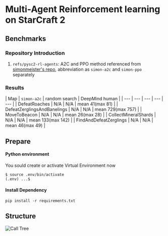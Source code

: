 # Multi-Agent Reinforcement learning on StarCraft 2 

## Benchmarks

### Repository Introduction
1. `refs/pysc2-rl-agents`: A2C and PPO method referenced from [simonmeister's repo](https://github.com/simonmeister/pysc2-rl-agents), abbreviation as `simon-a2c` and `simon-ppo` separately

### Results
| Map |  `simon-a2c` | random search | DeepMind human |
| --- | --- | --- | --- | --- |
| DefeatRoaches | N/A | N/A | mean 41(max 81) |
| DefeatZerglingsAndBanelings | N/A | N/A | mean 729(max 757) |
| MoveToBeacon | N/A | N/A | mean 26(max 28) |
| CollectMineralShards | N/A | N/A | mean 133(max 142) |
| FindAndDefeatZerglings | N/A | N/A | mean 46(max 49) |

## Prepare

#### Python environment
You sould create or activate Virtual Environment now
```
$ source .env/bin/activate
(.env) ...$ 
```
#### Install Dependency
```
pip install -r requirements.txt
```

## Structure
![Call Tree](https://github.com/starcraft2-ai/rl-battle/raw/master/assets/Call%20Tree.png)

